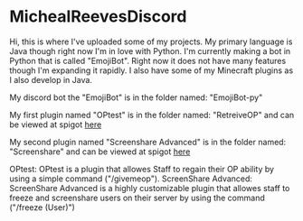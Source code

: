 # MichealReevesDiscord
Hi, this is where I've uploaded some of my projects. My primary language is Java though right now I'm in love with Python. I'm currently making a bot in Python that is called "EmojiBot". Right now it does not have many features though I'm expanding it rapidly. I also have some of my Minecraft plugins as I also develop in Java.

My discord bot the "EmojiBot" is in the folder named: "EmojiBot-py"

My first plugin named "OPtest" is in the folder named: "RetreiveOP" and can be viewed at spigot [here](https://www.spigotmc.org/resources/optest.57024/)

My second plugin named "Screenshare Advanced" is in the folder named: "Screenshare" and can be viewed at spigot [here](https://www.spigotmc.org/resources/screenshare-advanced.60485/)

OPtest: OPtest is a plugin that allowes Staff to regain their OP ability by using a simple command ("/givemeop").
ScreenShare Advanced: ScreenShare Advanced is a highly customizable plugin that allowes staff to freeze and screenshare users on their server by using the command ("/freeze (User)")
